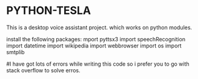 # PYTHON-TESLA
This is a desktop voice assistant project.
which works on python modules.

install the  following packages:
mport pyttsx3
import speechRecognition 
import datetime
import wikipedia
import webbrowser
import os
import smtplib


#I have got lots of errors while writing this code so i prefer you to go with stack overflow to solve erros.
